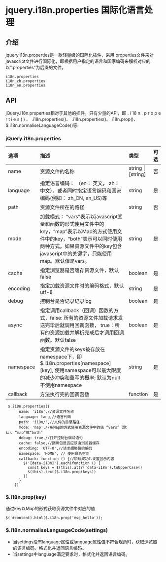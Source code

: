 # jquery.i18n.properties 国际化语言处理

## 介绍
jquery.i18n.properties是一款轻量级的国际化插件，采用.properties文件来对javascript文件进行国际化，即根据用户指定的语言和国家编码来解析对应的以".properties"为后缀的文件。


```$xslt
i18n.properties
i18n_zh.properties
i18n_en.properties
```

## API
jQuery.i18n.properties相对于其他的插件，只有少量的API，即 . i 18 n . p r o p e r t i e s ( ) 、 .i18n.properties()、 .i18n.properties()、.i18n.prop()、$.i18n.normaliseLanguageCode()等:

### jQuery.i18n.properties
<div class="table-box"><table><thead><tr><th align="left">选项</th><th align="left">描述</th><th align="left">类型</th><th align="left">可选</th></tr></thead><tbody><tr><td align="left">name</td><td align="left">资源文件的名称</td><td align="left">string | [string]</td><td align="left">否</td></tr><tr><td align="left">language</td><td align="left">指定语言编码： （en： 英文， zh： 中文），或者同时指定语言编码和国家编码(例如： zh_CN, en_US)等</td><td align="left">string</td><td align="left">是</td></tr><tr><td align="left">path</td><td align="left">资源文件所在的路径</td><td align="left">string</td><td align="left">否</td></tr><tr><td align="left">mode</td><td align="left">加载模式： “vars”表示以javascript变量和函数的形式使用文件中的key，“map”表示以Map的方式使用文件中的key，“both”表示可以同时使用两种方式。如果资源文件中的key包含javascript中的关键字，只能使用map。默认值是vars。</td><td align="left">string</td><td align="left">是</td></tr><tr><td align="left">cache</td><td align="left">指定浏览器是否缓存资源文件，默认false</td><td align="left">boolean</td><td align="left">是</td></tr><tr><td align="left">encoding</td><td align="left">指定加载资源文件时的编码格式，默认utf-8</td><td align="left">string</td><td align="left">是</td></tr><tr><td align="left">debug</td><td align="left">控制台是否记录记录log</td><td align="left">boolean</td><td align="left">是</td></tr><tr><td align="left">async</td><td align="left">指定调用callback（回调）函数的方式，false: 所有的资源文件加载请求发送完毕后就调用回调函数， true：所有的资源加载并解析完成后才调用回调函数。默认false</td><td align="left">boolean</td><td align="left">是</td></tr><tr><td align="left">namespace</td><td align="left">指定资源文件的keys被存放在namespace下，即$.i18n.properties[namespace][key], 使用namespace可以最大限度的减少冲突和重写的概率; 默认为null不使用namespace</td><td align="left">string</td><td align="left">是</td></tr><tr><td align="left">callback</td><td align="left">方法执行完的回调函数</td><td align="left">function</td><td align="left">是</td></tr></tbody></table></div>

```$xslt
 $.i18n.properties({
      name: 'i18n',//资源文件名称
      language: lang,//语言代码
      path: 'i18n/',//文件的目录路径
      mode: 'map',//用Map的方式使用资源文件中的值 “vars”（默认）、“map”或“both”
      debug: true,//打开控制台调试语句
      cache: false,//捆绑包是否应该由浏览器缓存
      encoding: 'UTF-8',//请求捆绑包的编码
      namespace: 'HOME', // 使用命名空间
      callback: function () {//加载成功后设置显示内容
        $('[data-i18n]').each(function () {
          const keys = $(this).attr('data-i18n').toUpperCase()
          $(this).text($.i18n.prop(keys))
        })
      }
    })

```

### $.i18n.prop(key)
通过key以Map的形式获取资源文件中对应的值
```$xslt
$('#content).html($.i18n.prop('msg_hello'));
```

### $.i18n.normaliseLanguageCode(settings)
- 当settings没有language属性或language属性值不符合规范时，获取浏览器的语言编码，格式化并返回语言编码。
- 当settings中language满足要求时，格式化并返回语言编码。

